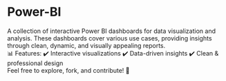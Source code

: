 # Power-BI
A collection of interactive Power BI dashboards for data visualization and analysis. These dashboards cover various use cases, providing insights through clean, dynamic, and visually appealing reports.  
📊 Features: 
✔️ Interactive visualizations 
✔️ Data-driven insights 
✔️ Clean &amp; professional design  
Feel free to explore, fork, and contribute! 🚀
